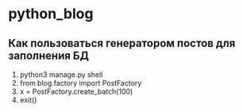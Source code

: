 # python_blog

## Как пользоваться генератором постов для заполнения БД
1. python3 manage.py shell
2. from blog.factory import PostFactory
3. x = PostFactory.create_batch(100)
4. exit()
